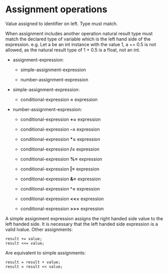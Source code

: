

Assignment operations
=====================

Value assigned to identifier on left. Type must match.

When assignment includes another operation natural result type must match the declared type of variable which is the left hand side of the expression. e.g. Let a be an int instance with the value 1, a += 0.5 is not allowed, as the natural result type of 1 + 0.5 is a float, not an int.

-   assignment-expression:

    -   simple-assignment-expression

    -   number-assignment-expression

-   simple-assignment-expression:

    -   conditional-expression **=** expression

-   number-assignment-expression:

    -   conditional-expression **+=** expression

    -   conditional-expression **-=** expression

    -   conditional-expression **\*=** expression

    -   conditional-expression **/=** expression

    -   conditional-expression **%=** expression

    -   conditional-expression **|=** expression

    -   conditional-expression **&=** expression

    -   conditional-expression **\^=** expression

    -   conditional-expression **\<\<=** expression

    -   conditional-expression **\>\>=** expression

A simple assignment expression assigns the right handed side value to the left handed side. It is necessary that the left handed side expression is a valid lvalue. Other assignments:

```vala
result += value;
result <<= value;
```

Are equivalent to simple assignments:
```vala
result = result + value;
result = result << value;
```     

